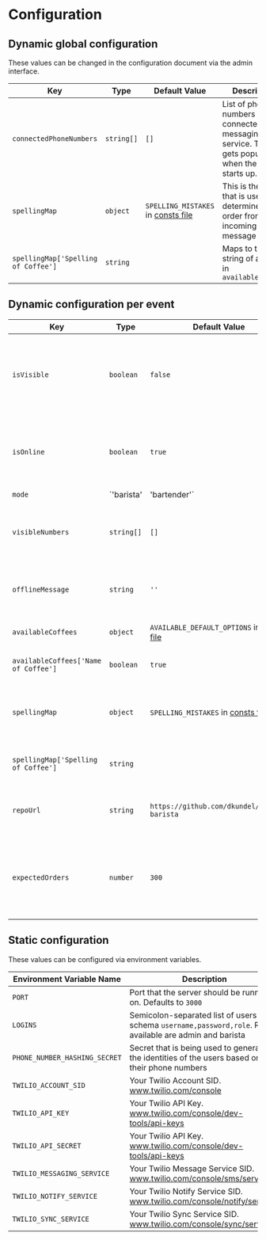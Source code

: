 # Configuration

## Dynamic global configuration

These values can be changed in the configuration document via the admin interface.

| Key                                 | Type       | Default Value                        | Description                                                                                              |
| ----------------------------------- | ---------- | ------------------------------------ | -------------------------------------------------------------------------------------------------------- |
| `connectedPhoneNumbers`             | `string[]` | `[]`                                 | List of phone numbers connected to the messaging service. This gets populated when the server starts up. |
| `spellingMap`                       | `object`   | `SPELLING_MISTAKES` in [consts file] | This is the map that is used to determine the order from the incoming message                            |
| `spellingMap['Spelling of Coffee']` | `string`   |                                      | Maps to the string of a value in `availableCoffees`                                                      |

## Dynamic configuration per event

| Key                                  | Type                      | Default Value                                | Description                                                                                                               |
| ------------------------------------ | ------------------------- | -------------------------------------------- | ------------------------------------------------------------------------------------------------------------------------- |
| `isVisible`                          | `boolean`                 | `false`                                      | If this is set to `true` and more than one event is visible, the user will be prompted for which event they are ordering. |
| `isOnline`                           | `boolean`                 | `true`                                       | If set to `false` it will return offline messages for incoming messages and don't trigger the classical actions.          |
| `mode`                               | `'barista' | 'bartender'` | `'barista'`                                  | Allows you to change the appearance of the kiosk and dashboard view.                                                      |
| `visibleNumbers`                     | `string[]`                | `[]`                                         | List of phone numbers that should be shown on the dashboard and kiosk view.                                               |
| `offlineMessage`                     | `string`                  | `''`                                         | Allows to customize the offline message instead of using the default ones.                                                |
| `availableCoffees`                   | `object`                  | `AVAILABLE_DEFAULT_OPTIONS` in [consts file] | This is a map of coffees available in the system.                                                                         |
| `availableCoffees['Name of Coffee']` | `boolean`                 | `true`                                       | If set to `true` this coffee is available.                                                                                |
| `spellingMap`                        | `object`                  | `SPELLING_MISTAKES` in [consts file]         | This is the map that is used to determine the order from the incoming message                                             |
| `spellingMap['Spelling of Coffee']`  | `string`                  |                                              | Maps to the string of a value in `availableCoffees`                                                                       |
| `repoUrl`                            | `string`                  | `https://github.com/dkundel/twilio-barista`  | The link the repo that should be sent in the response messages                                                            |
| `expectedOrders`                     | `number`                  | `300`                                        | Arbitrary number of coffee orders expected. This is used to determine how filled the cup in the dashboard should be.      |

## Static configuration

These values can be configured via environment variables.

| Environment Variable Name     | Description                                                                                                     |
| ----------------------------- | --------------------------------------------------------------------------------------------------------------- |
| `PORT`                        | Port that the server should be running on. Defaults to `3000`                                                   |
| `LOGINS`                      | Semicolon-separated list of users in the schema `username,password,role`. Roles available are admin and barista |
| `PHONE_NUMBER_HASHING_SECRET` | Secret that is being used to generate the identities of the users based on their phone numbers                  |
| `TWILIO_ACCOUNT_SID`          | Your Twilio Account SID. www.twilio.com/console                                                                 |
| `TWILIO_API_KEY`              | Your Twilio API Key. www.twilio.com/console/dev-tools/api-keys                                                  |
| `TWILIO_API_SECRET`           | Your Twilio API Key. www.twilio.com/console/dev-tools/api-keys                                                  |
| `TWILIO_MESSAGING_SERVICE`    | Your Twilio Message Service SID. www.twilio.com/console/sms/services                                            |
| `TWILIO_NOTIFY_SERVICE`       | Your Twilio Notify Service SID. www.twilio.com/console/notify/services                                          |
| `TWILIO_SYNC_SERVICE`         | Your Twilio Sync Service SID. www.twilio.com/console/sync/services                                              |

[consts file]: ../shared/consts
